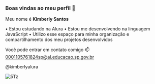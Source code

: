 ### Boas vindas ao meu perfil 🤎

Meu nome é **Kimberly Santos**

• Estou estudando na Alura
• Estou me desenvolvendo na linguagem JavaScript
• Utilizo esse espaço para minha organização e compartilhamento dos meu projetos desenvolvidos

Você pode entrar em contato comigo 📫
0001105761824sp@al.educacao.sp.gov.br

@kimberlyalura

![5Tz](https://github.com/kdss160/kdss160/assets/169860234/ca0872c4-b713-4022-886f-821d32a010c9)
